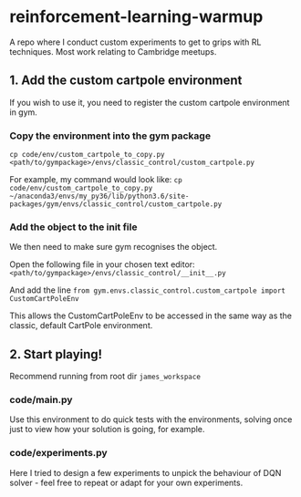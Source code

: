 # reinforcement-learning-warmup
A repo where I conduct custom experiments to get to grips with RL techniques. Most work relating to Cambridge meetups.

## 1. Add the custom cartpole environment 
If you wish to use it, you need to register the custom cartpole environment in gym.

### Copy the environment into the gym package
`cp code/env/custom_cartpole_to_copy.py <path/to/gympackage>/envs/classic_control/custom_cartpole.py`

For example, my command would look like:
`cp code/env/custom_cartpole_to_copy.py ~/anaconda3/envs/my_py36/lib/python3.6/site-packages/gym/envs/classic_control/custom_cartpole.py`

### Add the object to the __init__ file
We then need to make sure gym recognises the object.

Open the following file in your chosen text editor:
`<path/to/gympackage>/envs/classic_control/__init__.py`

And add the line
`from gym.envs.classic_control.custom_cartpole import CustomCartPoleEnv`

This allows the CustomCartPoleEnv to be accessed in the same way as the classic, default CartPole environment.

## 2. Start playing!

Recommend running from root dir `james_workspace` 

### code/main.py
Use this environment to do quick tests with the environments, solving once just to view how your solution is going, for example.

### code/experiments.py
Here I tried to design a few experiments to unpick the behaviour of DQN solver - feel free to repeat or adapt for your own experiments.
